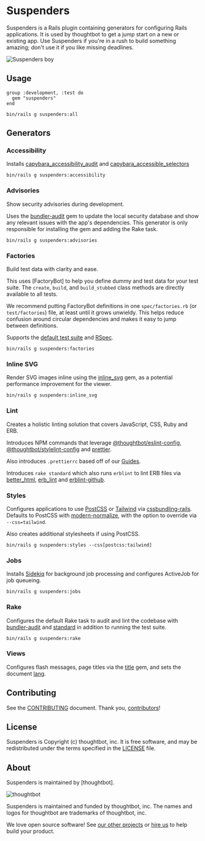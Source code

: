 # Suspenders

Suspenders is a Rails plugin containing generators for configuring Rails
applications. It is used by thoughtbot to get a jump start on a new or existing
app. Use Suspenders if you're in a rush to build something amazing; don't use it
if you like missing deadlines.

![Suspenders boy](http://media.tumblr.com/1TEAMALpseh5xzf0Jt6bcwSMo1_400.png)

## Usage

```
group :development, :test do
  gem "suspenders"
end
```

```
bin/rails g suspenders:all
```

## Generators

### Accessibility

Installs [capybara_accessibility_audit] and [capybara_accessible_selectors]

`bin/rails g suspenders:accessibility`

  [capybara_accessibility_audit]: https://github.com/thoughtbot/capybara_accessibility_audit
  [capybara_accessible_selectors]: https://github.com/citizensadvice/capybara_accessible_selectors

### Advisories

Show security advisories during development.

Uses the [bundler-audit][] gem to update the local security database and
show any relevant issues with the app's dependencies. This generator is
only responsible for installing the gem and adding the Rake task.

`bin/rails g suspenders:advisories`

  [bundler-audit]: https://github.com/rubysec/bundler-audit

### Factories

Build test data with clarity and ease.

This uses [FactoryBot] to help you define dummy and test data for your
test suite. The `create`, `build`, and `build_stubbed` class methods are
directly available to all tests.

We recommend putting FactoryBot definitions in one `spec/factories.rb`
(or `test/factories`) file, at least until it grows unwieldy. This helps reduce
confusion around circular dependencies and makes it easy to jump between
definitions.

Supports the [default test suite] and [RSpec].

`bin/rails g suspenders:factories`

  [Factory Bot]: https://github.com/thoughtbot/factory_bot_rails
  [default test suite]: https://guides.rubyonrails.org/testing.html
  [RSpec]: https://rspec.info

### Inline SVG

Render SVG images inline using the [inline_svg] gem, as a potential performance
improvement for the viewer.

`bin/rails g suspenders:inline_svg`

  [inline_svg]: https://github.com/jamesmartin/inline_svg

### Lint

Creates a holistic linting solution that covers JavaScript, CSS, Ruby and ERB.

Introduces NPM commands that leverage [@thoughtbot/eslint-config][],
[@thoughtbot/stylelint-config][] and [prettier][].

Also introduces `.prettierrc` based off of our [Guides][].

Introduces `rake standard` which also runs `erblint` to lint ERB files
via [better_html][], [erb_lint][] and [erblint-github][].

[@thoughtbot/eslint-config]: https://github.com/thoughtbot/eslint-config
[@thoughtbot/stylelint-config]: https://github.com/thoughtbot/stylelint-config
[prettier]: https://prettier.io
[Guides]: https://github.com/thoughtbot/guides/blob/main/javascript/README.md#formatting
[better_html]: https://github.com/Shopify/better-html
[erb_lint]: https://github.com/Shopify/erb-lint
[erblint-github]: https://github.com/github/erblint-github

### Styles

Configures applications to use [PostCSS][] or [Tailwind][] via
[cssbundling-rails][]. Defaults to PostCSS with [modern-normalize][], with the
option to override via `--css=tailwind`.

Also creates additional stylesheets if using PostCSS.

`bin/rails g suspenders:styles --css[postcss:tailwind]`

  [PostCSS]: https://postcss.org
  [Tailwind]: https://tailwindcss.com
  [cssbundling-rails]: https://github.com/rails/cssbundling-rails
  [modern-normalize]: https://github.com/sindresorhus/modern-normalize


### Jobs

Installs [Sidekiq][] for background job processing and configures ActiveJob for job queueing.

`bin/rails g suspenders:jobs`

  [Sidekiq]: https://github.com/sidekiq/sidekiq

### Rake

Configures the default Rake task to audit and lint the codebase with
[bundler-audit][] and [standard][] in addition to running the test suite.

`bin/rails g suspenders:rake`

  [bundler-audit]: https://github.com/rubysec/bundler-audit
  [standard]: https://github.com/standardrb/standard

### Views

Configures flash messages, page titles via the [title][] gem, and sets the
document [lang][].

[title]: https://github.com/calebhearth/title
[lang]: https://developer.mozilla.org/en-US/docs/Web/HTML/Global_attributes/lang

## Contributing

See the [CONTRIBUTING] document.
Thank you, [contributors]!

  [CONTRIBUTING]: CONTRIBUTING.md
  [contributors]: https://github.com/thoughtbot/suspenders/graphs/contributors

## License

Suspenders is Copyright (c) thoughtbot, inc.
It is free software, and may be redistributed
under the terms specified in the [LICENSE] file.

  [LICENSE]: /LICENSE

## About

Suspenders is maintained by [thoughtbot].

![thoughtbot](https://thoughtbot.com/brand_assets/93:44.svg)

Suspenders is maintained and funded by thoughtbot, inc.
The names and logos for thoughtbot are trademarks of thoughtbot, inc.

We love open source software!
See [our other projects][community]
or [hire us][hire] to help build your product.

  [community]: https://thoughtbot.com/community?utm_source=github
  [hire]: https://thoughtbot.com/hire-us?utm_source=github
